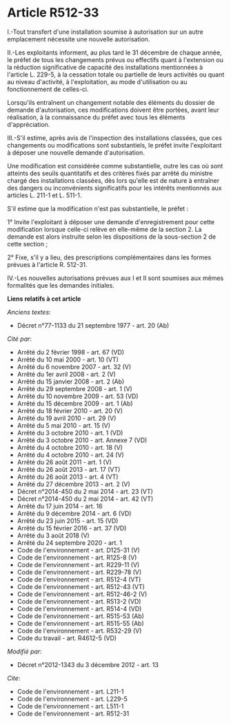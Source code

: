 # Article R512-33

I.-Tout transfert d'une installation soumise à autorisation sur un autre emplacement nécessite une nouvelle autorisation. 

II.-Les exploitants informent, au plus tard le 31 décembre de chaque année, le préfet de tous les changements prévus ou
effectifs quant à l'extension ou la réduction significative de capacité des installations mentionnées à l'article L. 229-5, à
la cessation totale ou partielle de leurs activités ou quant au niveau d'activité, à l'exploitation, au mode d'utilisation ou
au fonctionnement de celles-ci. 

Lorsqu'ils entraînent un changement notable des éléments du dossier de demande d'autorisation, ces modifications doivent être
portées, avant leur réalisation, à la connaissance du préfet avec tous les éléments d'appréciation. 

III.-S'il estime, après avis de l'inspection des installations classées, que ces changements ou modifications sont
substantiels, le préfet invite l'exploitant à déposer une nouvelle demande d'autorisation. 

Une modification est considérée comme substantielle, outre les cas où sont atteints des seuils quantitatifs et des critères
fixés par arrêté du ministre chargé des installations classées, dès lors qu'elle est de nature à entraîner des dangers ou
inconvénients significatifs pour les intérêts mentionnés aux articles L. 211-1 et L. 511-1. 

S'il estime que la modification n'est pas substantielle, le préfet : 

1° Invite l'exploitant à déposer une demande d'enregistrement pour cette modification lorsque celle-ci relève en elle-même de
la section 2. La demande est alors instruite selon les dispositions de la sous-section 2 de cette section ; 

2° Fixe, s'il y a lieu, des prescriptions complémentaires dans les formes prévues à l'article R. 512-31. 

IV.-Les nouvelles autorisations prévues aux I et II sont soumises aux mêmes formalités que les demandes initiales.

**Liens relatifs à cet article**

_Anciens textes_:

  - Décret n°77-1133 du 21 septembre 1977 - art. 20 (Ab)

_Cité par_:

  - Arrêté du 2 février 1998 - art. 67 (VD)
  - Arrêté du 10 mai 2000 - art. 10 (VT)
  - Arrêté du 6 novembre 2007 - art. 32 (V)
  - Arrêté du 1er avril 2008 - art. 2 (V)
  - Arrêté du 15 janvier 2008 - art. 2 (Ab)
  - Arrêté du 29 septembre 2008 - art. 1 (V)
  - Arrêté du 10 novembre 2009 - art. 53 (VD)
  - Arrêté du 15 décembre 2009 - art. 1 (Ab)
  - Arrêté du 18 février 2010 - art. 20 (V)
  - Arrêté du 19 avril 2010 - art. 29 (V)
  - Arrêté du 5 mai 2010 - art. 15 (V)
  - Arrêté du 3 octobre 2010 - art. 1 (VD)
  - Arrêté du 3 octobre 2010 - art. Annexe 7 (VD)
  - Arrêté du 4 octobre 2010 - art. 18 (V)
  - Arrêté du 4 octobre 2010 - art. 24 (V)
  - Arrêté du 26 août 2011 - art. 1 (V)
  - Arrêté du 26 août 2013 - art. 17 (VT)
  - Arrêté du 26 août 2013 - art. 4 (VT)
  - Arrêté du 27 décembre 2013 - art. 2 (V)
  - Décret n°2014-450 du 2 mai 2014 - art. 23 (VT)
  - Décret n°2014-450 du 2 mai 2014 - art. 42 (VT)
  - Arrêté du 17 juin 2014 - art. 16
  - Arrêté du 9 décembre 2014 - art. 6 (VD)
  - Arrêté du 23 juin 2015 - art. 15 (VD)
  - Arrêté du 15 février 2016 - art. 37 (VD)
  - Arrêté du 3 août 2018 (V)
  - Arrêté du 24 septembre 2020 - art. 1
  - Code de l'environnement - art. D125-31 (V)
  - Code de l'environnement - art. R125-8 (V)
  - Code de l'environnement - art. R229-11 (V)
  - Code de l'environnement - art. R229-78 (V)
  - Code de l'environnement - art. R512-4 (VT)
  - Code de l'environnement - art. R512-43 (VT)
  - Code de l'environnement - art. R512-46-2 (V)
  - Code de l'environnement - art. R513-2 (VD)
  - Code de l'environnement - art. R514-4 (VD)
  - Code de l'environnement - art. R515-53 (Ab)
  - Code de l'environnement - art. R515-55 (Ab)
  - Code de l'environnement - art. R532-29 (V)
  - Code du travail - art. R4612-5 (VD)

_Modifié par_:

  - Décret n°2012-1343 du 3 décembre 2012 - art. 13

_Cite_:

  - Code de l'environnement - art. L211-1
  - Code de l'environnement - art. L229-5
  - Code de l'environnement - art. L511-1
  - Code de l'environnement - art. R512-31
